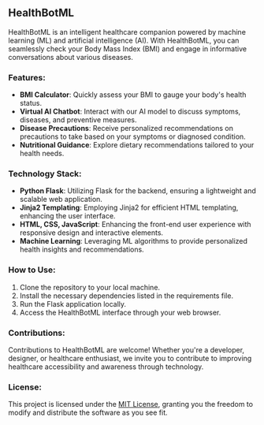 ## HealthBotML

HealthBotML is an intelligent healthcare companion powered by machine learning (ML) and artificial intelligence (AI). With HealthBotML, you can seamlessly check your Body Mass Index (BMI) and engage in informative conversations about various diseases.

### Features:

- **BMI Calculator**: Quickly assess your BMI to gauge your body's health status.
- **Virtual AI Chatbot**: Interact with our AI model to discuss symptoms, diseases, and preventive measures.
- **Disease Precautions**: Receive personalized recommendations on precautions to take based on your symptoms or diagnosed condition.
- **Nutritional Guidance**: Explore dietary recommendations tailored to your health needs.

### Technology Stack:

- **Python Flask**: Utilizing Flask for the backend, ensuring a lightweight and scalable web application.
- **Jinja2 Templating**: Employing Jinja2 for efficient HTML templating, enhancing the user interface.
- **HTML, CSS, JavaScript**: Enhancing the front-end user experience with responsive design and interactive elements.
- **Machine Learning**: Leveraging ML algorithms to provide personalized health insights and recommendations.

### How to Use:

1. Clone the repository to your local machine.
2. Install the necessary dependencies listed in the requirements file.
3. Run the Flask application locally.
4. Access the HealthBotML interface through your web browser.

### Contributions:

Contributions to HealthBotML are welcome! Whether you're a developer, designer, or healthcare enthusiast, we invite you to contribute to improving healthcare accessibility and awareness through technology.

### License:

This project is licensed under the [MIT License](LICENSE), granting you the freedom to modify and distribute the software as you see fit.
